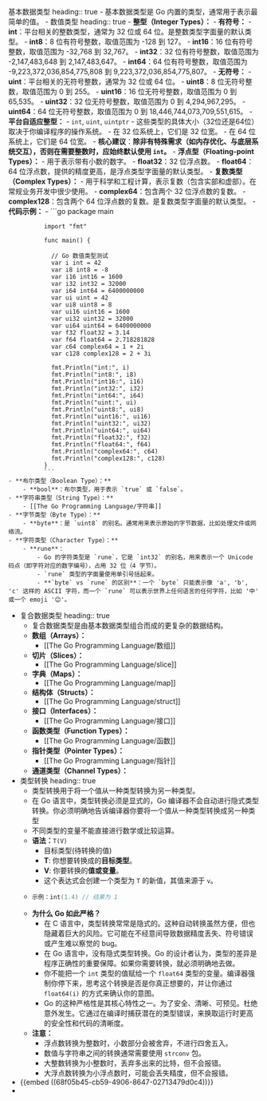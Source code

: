 基本数据类型
heading:: true
	- 基本数据类型是 Go 内置的类型，通常用于表示最简单的值。
	- 数值类型
	  heading:: true
		- **整型（Integer Types）：**
			- **有符号：**
				- **int**：平台相关的整数类型，通常为 32 位或 64 位。是整数类型字面量的默认类型。
				- **int8**：8 位有符号整数，取值范围为 -128 到 127。
				- **int16**：16 位有符号整数，取值范围为 -32,768 到 32,767。
				- **int32**：32 位有符号整数，取值范围为 -2,147,483,648 到 2,147,483,647。
				- **int64**：64 位有符号整数，取值范围为 -9,223,372,036,854,775,808 到 9,223,372,036,854,775,807。
			- **无符号：**
				- **uint**：平台相关的无符号整数，通常为 32 位或 64 位。
				- **uint8**：8 位无符号整数，取值范围为 0 到 255。
				- **uint16**：16 位无符号整数，取值范围为 0 到 65,535。
				- **uint32**：32 位无符号整数，取值范围为 0 到 4,294,967,295。
				- **uint64**：64 位无符号整数，取值范围为 0 到 18,446,744,073,709,551,615。
			- **平台自适应整型：**
				- `int`, `uint`, `uintptr`
				- 这些类型的具体大小（32位还是64位）取决于你编译程序的操作系统。
				- 在 32 位系统上，它们是 32 位宽。
				- 在 64 位系统上，它们是 64 位宽。
				- **核心建议**：**除非有特殊需求（如内存优化、与底层系统交互），否则在需要整数时，应始终默认使用 `int`。**
		- **浮点型（Floating-point Types）：**
			- 用于表示带有小数的数字。
			- **float32**：32 位浮点数。
			- **float64**：64 位浮点数，提供的精度更高，是浮点类型字面量的默认类型。
		- **复数类型（Complex Types）：**
			- 用于科学和工程计算，表示复数（包含实部和虚部）。在常规业务开发中很少使用。
			- **complex64**：包含两个 32 位浮点数的复数。
			- **complex128**：包含两个 64 位浮点数的复数。是复数类型字面量的默认类型。
		- **代码示例：**
			- ```go
			  package main
			  
			  import "fmt"
			  
			  func main() {
			  
			  	// Go 数值类型测试
			  	var i int = 42
			  	var i8 int8 = -8
			  	var i16 int16 = 1600
			  	var i32 int32 = 32000
			  	var i64 int64 = 6400000000
			  	var ui uint = 42
			  	var ui8 uint8 = 8
			  	var ui16 uint16 = 1600
			  	var ui32 uint32 = 32000
			  	var ui64 uint64 = 6400000000
			  	var f32 float32 = 3.14
			  	var f64 float64 = 2.718281828
			  	var c64 complex64 = 1 + 2i
			  	var c128 complex128 = 2 + 3i
			  
			  	fmt.Println("int:", i)
			  	fmt.Println("int8:", i8)
			  	fmt.Println("int16:", i16)
			  	fmt.Println("int32:", i32)
			  	fmt.Println("int64:", i64)
			  	fmt.Println("uint:", ui)
			  	fmt.Println("uint8:", ui8)
			  	fmt.Println("uint16:", ui16)
			  	fmt.Println("uint32:", ui32)
			  	fmt.Println("uint64:", ui64)
			  	fmt.Println("float32:", f32)
			  	fmt.Println("float64:", f64)
			  	fmt.Println("complex64:", c64)
			  	fmt.Println("complex128:", c128)
			  }
			  ```
	- **布尔类型（Boolean Type）：**
		- **bool**：布尔类型，用于表示 `true` 或 `false`。
	- **字符串类型（String Type）：**
		- [[The Go Programming Language/字符串]]
	- **字节类型（Byte Type）：**
		- **byte**：是 `uint8` 的别名。通常用来表示原始的字节数据，比如处理文件或网络流。
	- **字符类型（Character Type）：**
		- **rune**：
			- Go 的字符类型是 `rune`，它是 `int32` 的别名，用来表示一个 Unicode 码点（即字符对应的数字编号），占用 32 位（4 字节）。
			- `rune` 类型的字面量使用单引号括起来。
			- **`byte` vs `rune` 的区别**：一个 `byte` 只能表示像 'a', 'b', 'c' 这样的 ASCII 字符，而一个 `rune` 可以表示世界上任何语言的任何字符，比如 '中' 或一个 emoji '😊'。
- 复合数据类型
  heading:: true
	- 复合数据类型是由基本数据类型组合而成的更复杂的数据结构。
	- **数组（Arrays）：**
		- [[The Go Programming Language/数组]]
	- **切片（Slices）：**
		- [[The Go Programming Language/slice]]
	- **字典（Maps）：**
		- [[The Go Programming Language/map]]
	- **结构体（Structs）：**
		- [[The Go Programming Language/struct]]
	- **接口（Interfaces）：**
		- [[The Go Programming Language/接口]]
	- **函数类型（Function Types）：**
		- [[The Go Programming Language/函数]]
	- **指针类型（Pointer Types）：**
		- [[The Go Programming Language/指针]]
	- **通道类型（Channel Types）：**
- 类型转换
  heading:: true
	- 类型转换用于将一个值从一种类型转换为另一种类型。
	- 在 Go 语言中，类型转换必须是显式的，Go 编译器不会自动进行隐式类型转换。你必须明确地告诉编译器你要将一个值从一种类型转换成另一种类型
	- 不同类型的变量不能直接进行数学或比较运算。
	- **语法：**`T(V)`
		- 目标类型(待转换的值)
		- **T**: 你想要转换成的**目标类型**。
		- **V**: 你要转换的**值或变量**。
		- 这个表达式会创建一个类型为 `T` 的新值，其值来源于 `v`。
	- ```go
	  示例：int(1.4) // 结果为 1
	  ```
	- **为什么 Go 如此严格？**
		- 在 C 语言中，类型转换常常是隐式的。这种自动转换虽然方便，但也隐藏着巨大的风险。它可能在不经意间导致数据精度丢失、符号错误或产生难以察觉的 bug。
		- 在 Go 语言中，没有隐式类型转换。Go 的设计者认为，类型的差异是程序正确性的重要保障。如果你需要转换，就必须明确地去做。
		- 你不能把一个 `int` 类型的值赋给一个 `float64` 类型的变量。编译器强制你停下来，思考这个转换是否是你真正想要的，并让你通过 `float64(i)` 的方式来确认你的意图。
		- Go 的这种严格性是其核心特性之一。为了安全、清晰、可预见。杜绝意外发生。它通过在编译时捕获潜在的类型错误，来换取运行时更高的安全性和代码的清晰度。
	- **注意：**
		- 浮点数转换为整数时，小数部分会被舍弃，不进行四舍五入。
		- 数值与字符串之间的转换通常需要使用 `strconv` 包。
		- 大整数转换为小整数时，丢弃多出来的比特，但不会报错。
		- 大浮点数转换为小浮点数时，可能会丢失精度，但不会报错。
- {{embed ((68f05b45-cb59-4906-8647-02713479d0c4))}}
-